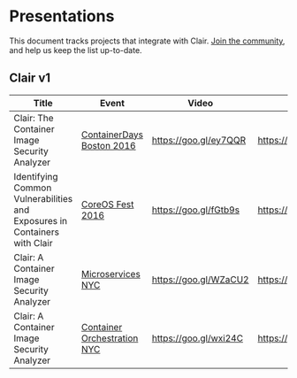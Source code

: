 # Presentations

This document tracks projects that integrate with Clair. [Join the community](https://github.com/coreos/clair/), and help us keep the list up-to-date.

## Clair v1

| Title                                                                     | Event                         | Video                 | Slides                |
|---------------------------------------------------------------------------|-------------------------------|-----------------------|-----------------------|
| Clair: The Container Image Security Analyzer                              | [ContainerDays Boston 2016]   | https://goo.gl/ey7QQR | https://goo.gl/KtVLAR |
| Identifying Common Vulnerabilities and Exposures in Containers with Clair | [CoreOS Fest 2016]            | https://goo.gl/fGtb9s | https://goo.gl/35gixV |
| Clair: A Container Image Security Analyzer                                | [Microservices NYC]           | https://goo.gl/WZaCU2 | https://goo.gl/sCXGcH |
| Clair: A Container Image Security Analyzer                                | [Container Orchestration NYC] | https://goo.gl/wxi24C | https://goo.gl/VfRxv2 |

[ContainerDays Boston 2016]: http://dynamicinfradays.org/events/2016-boston/
[CoreOS Fest 2016]: https://coreos.com/fest/#2016
[Microservices NYC]: https://www.meetup.com/Microservices-NYC/events/230023492/
[Container Orchestration NYC]: https://www.meetup.com/Kubernetes-Cloud-Native-New-York/events/229779466/
